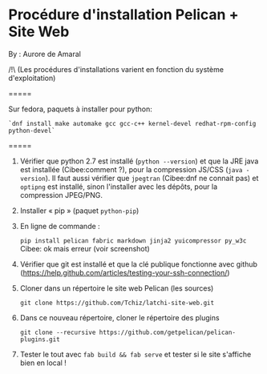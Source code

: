 Procédure d'installation Pelican + Site Web
=============

By : Aurore de Amaral

/!\ (Les procédures d'installations varient en fonction du système d'exploitation)

=====

Sur fedora, paquets à installer pour python:

	`dnf install make automake gcc gcc-c++ kernel-devel redhat-rpm-config python-devel`
=====

1. Vérifier que python 2.7 est installé (`python --version`) et que la JRE java est installée (Cibee:comment ?), pour la compression JS/CSS (`java -version`). Il faut aussi vérifier que `jpegtran` (Cibee:dnf ne connait pas) et `optipng` est installé, sinon l'installer avec les dépôts, pour la compression JPEG/PNG.

2. Installer « pip » (paquet `python-pip`)

3. En ligne de commande :

	`pip install pelican fabric markdown jinja2 yuicompressor py_w3c`
Cibee: ok mais erreur (voir screenshot)
4. Vérifier que git est installé et que la clé publique fonctionne avec github (https://help.github.com/articles/testing-your-ssh-connection/)

5. Cloner dans un répertoire le site web Pelican (les sources)

	`git clone https://github.com/Tchiz/latchi-site-web.git`

6. Dans ce nouveau répertoire, cloner le répertoire des plugins

	`git clone --recursive https://github.com/getpelican/pelican-plugins.git`

7. Tester le tout avec `fab build && fab serve` et tester si le site s'affiche bien en local !
